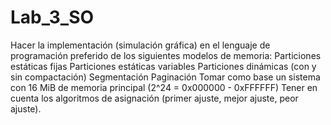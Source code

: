 # Lab_3_SO
Hacer la implementación (simulación gráfica) en el lenguaje de programación preferido de los siguientes modelos de memoria:  Particiones estáticas fijas Particiones estáticas variables Particiones dinámicas (con y sin compactación) Segmentación Paginación Tomar como base un sistema con 16 MiB de memoria principal (2^24 = 0x000000 - 0xFFFFFF) Tener en cuenta los algoritmos de asignación (primer ajuste, mejor ajuste, peor ajuste).

